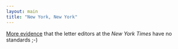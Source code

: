 ```yaml
---
layout: main
title: "New York, New York"
---
```

[More evidence](http://www.nytimes.com/2005/08/18/opinion/l18krugman.html)
that the letter editors at the _New York Times_ have no standards ;-)

